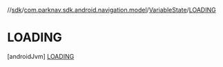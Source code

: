 //[sdk](../../../../index.md)/[com.parknav.sdk.android.navigation.model](../../index.md)/[VariableState](../index.md)/[LOADING](index.md)



# LOADING  
 [androidJvm] [LOADING](index.md)  
   

